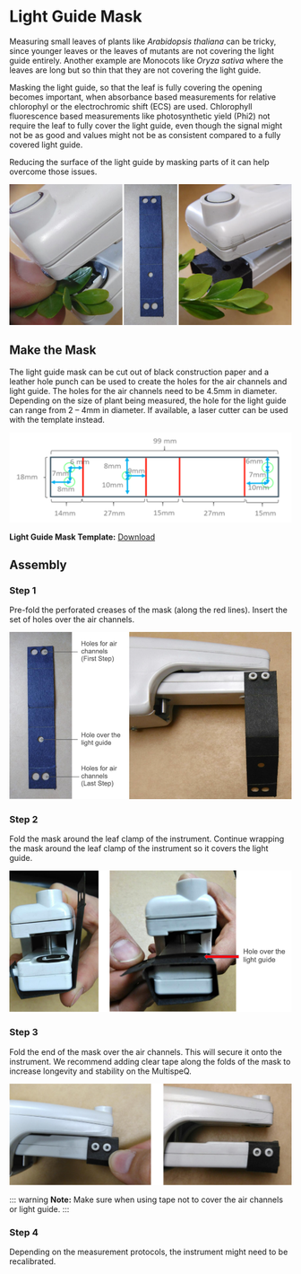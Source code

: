 # Light Guide Mask

Measuring small leaves of plants like *Arabidopsis thaliana* can be tricky, since younger leaves or the leaves of mutants are not covering the light guide entirely. Another example are Monocots like *Oryza sativa* where the leaves are long but so thin that they are not covering the light guide.

Masking the light guide, so that the leaf is fully covering the opening becomes important, when absorbance based measurements for relative chlorophyl or the electrochromic shift (ECS) are used. Chlorophyll fluorescence based measurements like photosynthetic yield (Phi2) not require the leaf to fully cover the light guide, even though the signal might not be as good and values might not be as consistent compared to a fully covered light guide.

Reducing the surface of the light guide by masking parts of it can help overcome those issues.

![MultispeQ without and with a masked light guide](./images/instrument-without-with-mask.png)

## Make the Mask

The light guide mask can be cut out of black construction paper and a leather hole punch can be used to create the holes for the air channels and light guide. The holes for the air channels need to be 4.5mm in diameter. Depending on the size of plant being measured, the hole for the light guide can range from 2 – 4mm in diameter. If available, a laser cutter can be used with the template instead.

![Mask Template](./images/light-guide-mask.png)

**Light Guide Mask Template:** [Download](https://photosynqprod.s3.amazonaws.com/files/specialfeatures/leaf-mask-file.pdf)

## Assembly

### Step 1

Pre-fold the perforated creases of the mask (along the red lines). Insert the set of holes over the air channels.

![Attach the mask to the air channels](./images/assemble-mask-1.png)

### Step 2

Fold the mask around the leaf clamp of the instrument. Continue wrapping the mask around the leaf clamp of the instrument so it covers the light guide.

![Attach the mask to the air channels](./images/assemble-mask-2.png)

### Step 3

Fold the end of the mask over the air channels. This will secure it onto the instrument. We recommend adding clear tape along the folds of the mask to increase longevity and stability on the MultispeQ.

![Fold the end over the air channels](./images/assemble-mask-3.png)

::: warning
**Note:** Make sure when using tape not to cover the air channels or light guide.
:::

### Step 4

Depending on the measurement protocols, the instrument might need to be recalibrated.